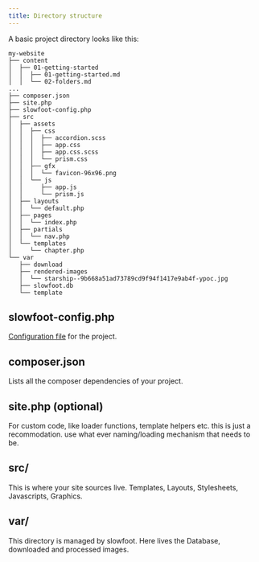 ```yaml
---
title: Directory structure
---
```


A basic project directory looks like this:

```
my-website
├── content
│  ├── 01-getting-started
│  │  ├── 01-getting-started.md
│  │  └── 02-folders.md
...
├── composer.json
├── site.php
├── slowfoot-config.php
├── src
│  ├── assets
│  │  ├── css
│  │  │  ├── accordion.scss
│  │  │  ├── app.css
│  │  │  ├── app.css.scss
│  │  │  └── prism.css
│  │  ├── gfx
│  │  │  └── favicon-96x96.png
│  │  └── js
│  │     ├── app.js
│  │     └── prism.js
│  ├── layouts
│  │  └── default.php
│  ├── pages
│  │  └── index.php
│  ├── partials
│  │  └── nav.php
│  └── templates
│     └── chapter.php
└── var
   ├── download
   ├── rendered-images
   │  └── starship--9b668a51ad73789cd9f94f1417e9ab4f-ypoc.jpg
   ├── slowfoot.db
   └── template

```

## slowfoot-config.php

[Configuration file](/05-ref/01-config) for the project.

## composer.json

Lists all the composer dependencies of your project.

## site.php (optional)

For custom code, like loader functions, template helpers etc. this is just a recommodation. use what ever naming/loading mechanism that needs to be.

## src/

This is where your site sources live. Templates, Layouts, Stylesheets, Javascripts, Graphics.

## var/

This directory is managed by slowfoot. Here lives the Database, downloaded and processed images.
